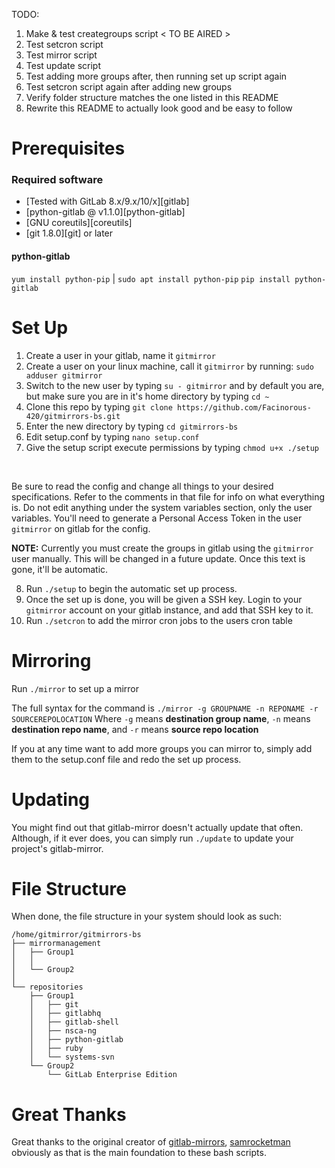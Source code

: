 TODO:
1. Make & test creategroups script < TO BE AIRED >
2. Test setcron script
3. Test mirror script
4. Test update script
5. Test adding more groups after, then running set up script again
6. Test setcron script again after adding new groups
7. Verify folder structure matches the one listed in this README
8. Rewrite this README to actually look good and be easy to follow

# Prerequisites

### Required software

* [Tested with GitLab 8.x/9.x/10/x][gitlab]
* [python-gitlab @ v1.1.0][python-gitlab]
* [GNU coreutils][coreutils]
* [git 1.8.0][git] or later

#### python-gitlab

   `yum install python-pip` | `sudo apt install python-pip`
   `pip install python-gitlab`


# Set Up

1. Create a user in your gitlab, name it `gitmirror`
2. Create a user on your linux machine, call it `gitmirror` by running: `sudo adduser gitmirror`
3. Switch to the new user by typing `su - gitmirror` and by default you are, but make sure you are in it's home directory by typing `cd ~`
4. Clone this repo by typing `git clone https://github.com/Facinorous-420/gitmirrors-bs.git`
5. Enter the new directory by typing `cd gitmirrors-bs`
6. Edit setup.conf by typing `nano setup.conf`
7. Give the setup script execute permissions by typing `chmod u+x ./setup`
<br>

Be sure to read the config and change all things to your desired specifications. Refer to the comments in that file for info on what everything is.
Do not edit anything under the system variables section, only the user variables. You'll need to generate a Personal Access Token in the user `gitmirror` on gitlab for the config.
<br>

**NOTE:** Currently you must create the groups in gitlab using the `gitmirror` user manually. This will be changed in a future update. Once this text is gone, it'll be automatic.
<br>

8. Run `./setup` to begin the automatic set up process. 
9. Once the set up is done, you will be given a SSH key. Login to your `gitmirror` account on your gitlab instance, and add that SSH key to it.
10. Run `./setcron` to add the mirror cron jobs to the users cron table

# Mirroring

Run <code>./mirror</code> to set up a mirror
<br>

The full syntax for the command is `./mirror -g GROUPNAME -n REPONAME -r SOURCEREPOLOCATION`
Where `-g` means **destination group name**, `-n` means **destination repo name**, and `-r` means **source repo location**
<br>

If you at any time want to add more groups you can mirror to, simply add them to the setup.conf file and redo the set up process.

# Updating

You might find out that gitlab-mirror doesn't actually update that often. Although, if it ever does, you can simply run `./update` to update your project's gitlab-mirror.

# File Structure

When done, the file structure in your system should look as such:

```
/home/gitmirror/gitmirrors-bs
├── mirrormanagement
│   ├── Group1
│   │ 
│   └── Group2
│ 
└── repositories
    ├── Group1
    │   ├── git
    │   ├── gitlabhq
    │   ├── gitlab-shell
    │   ├── nsca-ng
    │   ├── python-gitlab
    │   ├── ruby
    │   └── systems-svn
    └── Group2
        └── GitLab Enterprise Edition
```

# Great Thanks

Great thanks to the original creator of [gitlab-mirrors](https://github.com/samrocketman/gitlab-mirrors), [samrocketman](https://github.com/samrocketman) obviously as that is the main foundation to these bash scripts.